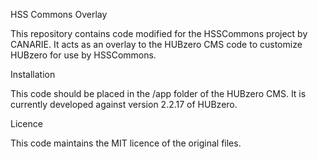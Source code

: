 HSS Commons Overlay

This repository contains code modified for the HSSCommons project by CANARIE. It acts as an overlay to the HUBzero CMS code to customize HUBzero for use by HSSCommons.

Installation

This code should be placed in the /app folder of the HUBzero CMS. It is currently developed against version 2.2.17 of HUBzero.

Licence

This code maintains the MIT licence of the original files.
